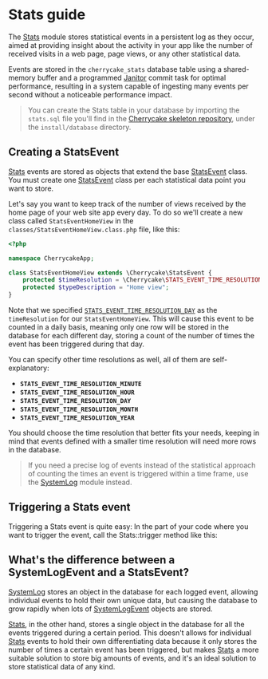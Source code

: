 # Stats guide

The [Stats](../reference/core-modules/stats.md) module stores statistical events in a persistent log as they occur, aimed at providing insight about the activity in your app like the number of received visits in a web page, page views, or any other statistical data.

Events are stored in the `cherrycake_stats` database table using a shared-memory buffer and a programmed [Janitor](janitor-guide.md) commit task for optimal performance, resulting in a system capable of ingesting many events per second without a noticeable performance impact.

> You can create the Stats table in your database by importing the `stats.sql` file you'll find in the [Cherrycake skeleton repository](https://github.com/tin-cat/cherrycake-skeleton), under the `install/database` directory.

## Creating a StatsEvent

[Stats](../reference/core-modules/stats.md) events are stored as objects that extend the base [StatsEvent](../reference/core-classes/statsevent/) class. You must create one [StatsEvent](../reference/core-classes/statsevent/) class per each statistical data point you want to store.

Let's say you want to keep track of the number of views received by the home page of your web site app every day. To do so we'll create a new class called `StatsEventHomeView` in the `classes/StatsEventHomeView.class.php` file, like this:

```php
<?php

namespace CherrycakeApp;

class StatsEventHomeView extends \Cherrycake\StatsEvent {
	protected $timeResolution = \Cherrycake\STATS_EVENT_TIME_RESOLUTION_DAY;
	protected $typeDescription = "Home view";
}
```

Note that we specified [`STATS_EVENT_TIME_RESOLUTION_DAY`](../reference/core-classes/statsevent/#constants) as the `timeResolution` for our `StatsEventHomeView`. This will cause this event to be counted in a daily basis, meaning only one row will be stored in the database for each different day, storing a count of the number of times the event has been triggered during that day.

You can specify other time resolutions as well, all of them are self-explanatory:

* **`STATS_EVENT_TIME_RESOLUTION_MINUTE`**
* **`STATS_EVENT_TIME_RESOLUTION_HOUR`**
* **`STATS_EVENT_TIME_RESOLUTION_DAY`**
* **`STATS_EVENT_TIME_RESOLUTION_MONTH`**
* **`STATS_EVENT_TIME_RESOLUTION_YEAR`**

You should choose the time resolution that better fits your needs, keeping in mind that events defined with a smaller time resolution will need more rows in the database.

> If you need a precise log of events instead of the statistical approach of counting the times an event is triggered within a time frame, use the [SystemLog](systemlog-guide/) module instead.

## Triggering a Stats event

Triggering a Stats event is quite easy: In the part of your code where you want to trigger the event, call the Stats::trigger method like this:



## What's the difference between a SystemLogEvent and a StatsEvent?

[SystemLog](../reference/core-modules/systemlog/) stores an object in the database for each logged event, allowing individual events to hold their own unique data, but causing the database to grow rapidly when lots of [SystemLogEvent](../reference/core-classes/systemlogevent/) objects are stored.

[Stats](../reference/core-modules/stats.md), in the other hand, stores a single object in the database for all the events triggered during a certain period. This doesn't allows for individual [Stats](../reference/core-modules/stats.md) events to hold their own differentiating data because it only stores the number of times a certain event has been triggered, but makes [Stats](../reference/core-modules/stats.md) a more suitable solution to store big amounts of events, and it's an ideal solution to store statistical data of any kind.

